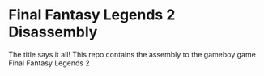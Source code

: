 # Final Fantasy Legends 2 Disassembly
The title says it all! 
This repo contains the assembly to the gameboy game Final Fantasy Legends 2
